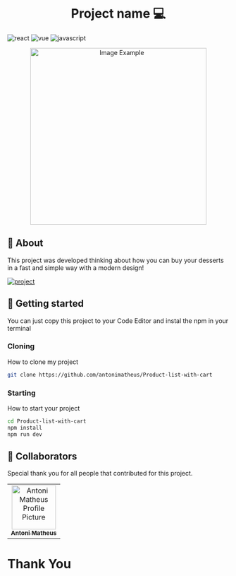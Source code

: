 [JAVASCRIPT__BADGE]: https://img.shields.io/badge/Javascript-000?style=for-the-badge&logo=javascript
[REACT__BADGE]: https://img.shields.io/badge/React-005CFE?style=for-the-badge&logo=react
[VUE__BADGE]: https://img.shields.io/badge/VueJS-fff?style=for-the-badge&logo=vue
[PROJECT__BADGE]: https://img.shields.io/badge/📱Visit_this_project-000?style=for-the-badge&logo=project
[PROJECT__URL]: https://productlist-withcart.netlify.app/

<h1 align="center" style="font-weight: bold;">Project name 💻</h1>

![react][REACT__BADGE]
![vue][VUE__BADGE]
![javascript][JAVASCRIPT__BADGE]


<p align="center">
    <img src="https://github.com/user-attachments/assets/7348b3fb-303e-4673-8138-c20a4097a5a5" alt="Image Example" width="400px">
</p>

<h2 id="started">📌 About</h2>

This project was developed thinking about how you can buy your desserts in a fast and simple way with a modern design!

[![project][PROJECT__BADGE]][PROJECT__URL]

<h2 id="started">🚀 Getting started</h2>

You can just copy this project to your Code Editor and instal the npm in your terminal

<h3>Cloning</h3>

How to clone my project

```bash
git clone https://github.com/antonimatheus/Product-list-with-cart
```

<h3>Starting</h3>

How to start your project

```bash
cd Product-list-with-cart
npm install
npm run dev
```
<h2 id="colab">🤝 Collaborators</h2>

Special thank you for all people that contributed for this project.

<table>
  <tr>
    <td align="center">
      <a href="#">
        <img src="https://avatars.githubusercontent.com/u/125527018?v=4" width="100px;" alt="Antoni Matheus Profile Picture"/><br>
        <sub>
          <b>Antoni Matheus</b>
        </sub>
      </a>
    </td>
  </tr>
</table>

<h1>Thank You</h1>
